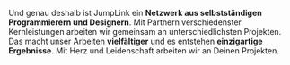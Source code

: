 Und genau deshalb ist JumpLink ein **Netzwerk aus selbstständigen Programmierern und Designern**. Mit Partnern verschiedenster Kernleistungen arbeiten wir gemeinsam an unterschiedlichsten Projekten. Das macht unser Arbeiten **vielfältiger** und es entstehen **einzigartige Ergebnisse**. Mit Herz und Leidenschaft arbeiten wir an Deinen Projekten.